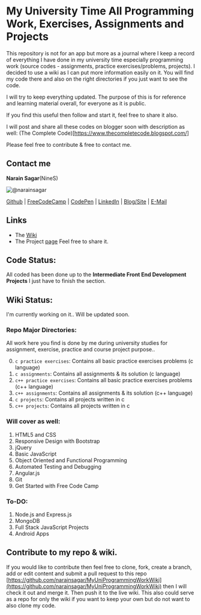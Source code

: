 # My University Time All Programming Work, Exercises, Assignments and Projects

This repository is not for an app but more as a journal where I keep a record of everything I have done in my university time especially programming work (source codes - assignments, practice exercises/problems, projects). I decided to use a wiki as I can put more information easily on it. You will find my code there and also on the right directories if you just want to see the code.

I will try to keep everything updated. The purpose of this is for reference and learning material overall, for everyone as it is public.

If you find this useful then follow and start it, feel free to share it also.

I will post and share all these codes on blogger soon with description as well: (The Complete Code)[https://www.thecompletecode.blogspot.com/]

Please feel free to contribute & free to contact me.

## Contact me
**Narain Sagar**(NineS)

![@narainsagar](https://avatars0.githubusercontent.com/narainsagar?&s=128)

[Github](https://github.com/narainsagar) | [FreeCodeCamp](http://www.freecodecamp.com/narainsagar) |  [CodePen](http://codepen.io/narainsagar/) | [LinkedIn](https://www.linkedin.com/pk/narainsagar) | [Blog/Site](https://about.me/narainsagar) | [E-Mail](mailto:narainsagar@outlook.com)

## Links
- The [Wiki](https://github.com/narainsagar/free-my-university-programming-work-and-assignments/wiki)
- The Project [page](http://narainsagar.github.io/free-my-university-programming-work-and-assignments) Feel free to share it.

## Code Status:
All coded has been done up to the **Intermediate Front End Development Projects** I just have to finish the section.

## Wiki Status:
I'm currently working on it.. Will be updated soon.

### Repo Major Directories:
All work here you find is done by me during university studies for assignment, exercise, practice and course project purpose..

0. `c practice exercises`: Contains all basic practice exercises problems (c language)
1. `c assignments`: Contains all assignments & its solution (c language)
1. `c++ practice exercises`: Contains all basic practice exercises problems (c++ language)
2. `c++ assignments`: Contains all assignments & its solution (c++ language)
3. `c projects`: Contains all projects written in c
4. `c++ projects`: Contains all projects written in c


### Will cover as well:
1. HTML5 and CSS
2. Responsive Design with Bootstrap
3. jQuery
4. Basic JavaScript
5. Object Oriented and Functional Programming
6. Automated Testing and Debugging
7. Angular.js
8. Git
9. Get Started with Free Code Camp

### To-DO:
1. Node.js and Express.js
2. MongoDB
3. Full Stack JavaScript Projects
4. Android Apps

## Contribute to my repo & wiki.
If you would like to contribute then feel free to clone, fork, create a branch, add or edit content and submit a pull request to this repo [https://github.com/narainsagar/MyUniProgrammingWorkWiki](https://github.com/narainsagar/MyUniProgrammingWorkWiki) then I will check it out and merge it. Then push it to the live wiki. This also could serve as a  repo for only the wiki if you want to keep your own but do not want to also clone my code.
